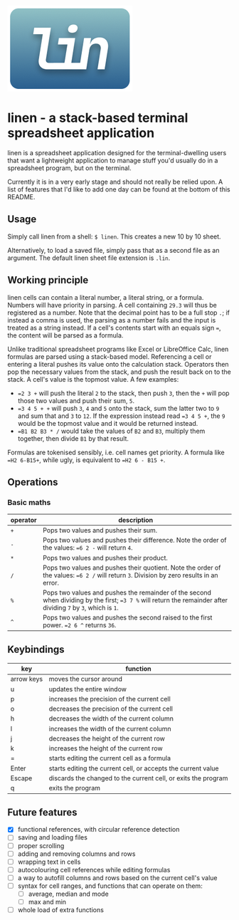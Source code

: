 ![linen logo](./linen_logo.png)

# linen - a stack-based terminal spreadsheet application

linen is a spreadsheet application designed for the terminal-dwelling users that want a lightweight application
to manage stuff you'd usually do in a spreadsheet program, but on the terminal.

Currently it is in a very early stage and should not really be relied upon. A list of features that I'd like to add one day can be found at the bottom of this README.

## Usage

Simply call linen from a shell: `$ linen`. This creates a new 10 by 10 sheet. 

Alternatively, to load a saved file, simply pass that as a second file as an argument. The default linen sheet file extension is `.lin`.

## Working principle

linen cells can contain a literal number, a literal string, or a formula. Numbers will have priority in parsing. A cell containing `29.3` will thus be registered as a number. Note that the decimal point has to be a full stop `.`; if instead a comma is used, the parsing as a number fails and the input is treated as a string instead. If a cell's contents start with an equals sign `=`, the content will be parsed as a formula.

Unlike traditional spreadsheet programs like Excel or LibreOffice Calc, linen formulas are parsed using a stack-based model. Referencing a cell or entering a literal pushes its value onto the calculation stack. Operators then pop the necessary values from the stack, and push the result back on to the stack. A cell's value is the topmost value. A few examples:

- `=2 3 +` will push the literal `2` to the stack, then push `3`, then the `+` will pop those two values and push their sum, `5`.
- `=3 4 5 + +` will push `3`, `4` and `5` onto the stack, sum the latter two to `9` and sum that and `3` to `12`. If the expression instead read `=3 4 5 +`, the `9` would be the topmost value and it would be returned instead.
- `=B1 B2 B3 * /` would take the values of `B2` and `B3`, multiply them together, then divide `B1` by that result.

Formulas are tokenised sensibly, i.e. cell names get priority. A formula like `=H2 6-B15+`, while ugly, is equivalent to `=H2 6 - B15 +`.

## Operations

### Basic maths

|operator|description|
|---|---|
|`+`|Pops two values and pushes their sum.|
|`-`|Pops two values and pushes their difference. Note the order of the values: `=6 2 -` will return `4`.|
|`*`|Pops two values and pushes their product.|
|`/`|Pops two values and pushes their quotient. Note the order of the values: `=6 2 /` will return `3`. Division by zero results in an error.|
|`%`|Pops two values and pushes the remainder of the second when dividing by the first; `=3 7 %` will return the remainder after dividing `7` by `3`, which is `1`.|
|`^`|Pops two values and pushes the second raised to the first power. `=2 6 ^` returns `36`.|


## Keybindings

|key|function|
|---|---|
|arrow keys|moves the cursor around|
|u|updates the entire window|
|p|increases the precision of the current cell|
|o|decreases the precision of the current cell|
|h|decreases the width of the current column|
|l|increases the width of the current column|
|j|decreases the height of the current row|
|k|increases the height of the current row|
|=|starts editing the current cell as a formula|
|Enter|starts editing the current cell, or accepts the current value|
|Escape|discards the changed to the current cell, or exits the program|
|q|exits the program|

## Future features

- [x] functional references, with circular reference detection
- [ ] saving and loading files
- [ ] proper scrolling
- [ ] adding and removing columns and rows
- [ ] wrapping text in cells
- [ ] autocolouring cell references while editing formulas
- [ ] a way to autofill columns and rows based on the current cell's value
- [ ] syntax for cell ranges, and functions that can operate on them:
    - [ ] average, median and mode
    - [ ] max and min
- [ ] whole load of extra functions